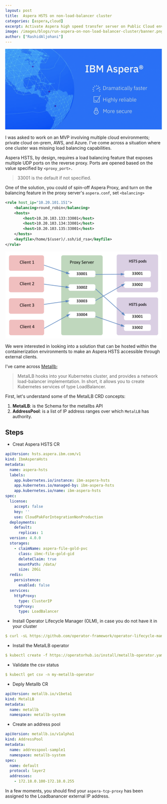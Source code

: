 ```yaml
---
layout: post
title:  Aspera HSTS on non-load-balancer cluster 
categories: [aspera,cloud]
excerpt: Activate Aspera high speed transfer server on Public Cloud environments
image: /images/blogs/run-aspera-on-non-load-balancer-cluster/banner.png
author: ["RashidAljohani"]
---
```



![](/images/blogs/run-aspera-on-non-load-balancer-cluster/banner.png)


I was asked to work on an MVP involving multiple cloud environments; private cloud on-prem, AWS, and Azure. I've come across a situation where one cluster was missing load balancing capabilities.


Aspera HSTS, by design, requires a load balancing feature that exposes multiple UDP ports on the reverse proxy. Ports are opened based on the value specified by `<proxy_port>.` 


> 33001 is the default if not specified.

One of the solution, you could of spin-off Aspera Proxy, and turn on the balancing feature in the proxy server's `aspera.conf`, set `<balancing>`

```xml
<rule host_ip="10.20.101.151">
    <balancing>round_robin</balancing>
    <hosts>
        <host>10.20.103.133:33001</host>
        <host>10.20.103.134:33001</host>
        <host>10.20.103.135:33001</host>
    </hosts>
    <keyfile>/home/$(user)/.ssh/id_rsa</keyfile>
</rule>
```

![](/images/blogs/run-aspera-on-non-load-balancer-cluster/aspera-nlb.png)


We were interested in looking into a solution that can be hosted within the containerization environments to make an Aspera HSTS accessible through external clients. 

I've came across [Metallb](https://metallb.universe.tf/); 

> MetalLB hooks into your Kubernetes cluster, and provides a network load-balancer implementation. In short, it allows you to create Kubernetes services of type LoadBalancer.

First, let's understand some of the MetalLB CRD concepts:

1. **MetalLB**: is the Schema for the metallbs API
2. **AddressPool**: is a list of IP address ranges over which `MetalLB` has authority.

## Steps

* Creat Aspera HSTS CR

```yaml
apiVersion: hsts.aspera.ibm.com/v1
kind: IbmAsperaHsts
metadata:
  name: aspera-hsts
  labels:
    app.kubernetes.io/instance: ibm-aspera-hsts
    app.kubernetes.io/managed-by: ibm-aspera-hsts
    app.kubernetes.io/name: ibm-aspera-hsts
spec:
  license:
    accept: false
    key: ''
    use: CloudPakForIntegrationNonProduction
  deployments:
    default:
      replicas: 1
  version: 4.0.0
  storages:
    - claimName: aspera-file-gold-pvc
      class: ibmc-file-gold-gid
      deleteClaim: true
      mountPath: /data/
      size: 20Gi
  redis:
    persistence:
      enabled: false
  services:
    httpProxy:
      type: ClusterIP
    tcpProxy:
      type: LoadBalancer
```

* Install Operator Lifecycle Manager (OLM), in case you do not have it in your cluster

```yaml
$ curl -sL https://github.com/operator-framework/operator-lifecycle-manager/releases/download/v0.20.0/install.sh | bash -s v0.20.0
```

* Install the MetalLB operator

```yaml
$ kubectl create -f https://operatorhub.io/install/metallb-operator.yaml
```

* Validate the csv status

```yaml
$ kubectl get csv -n my-metallb-operator
```

* Deply Metallb CR

```yaml
apiVersion: metallb.io/v1beta1
kind: MetalLB
metadata:
  name: metallb
  namespace: metallb-system
```


* Create an address pool

```yaml
apiVersion: metallb.io/v1alpha1
kind: AddressPool
metadata:
  name: addresspool-sample1
  namespace: metallb-system
spec:
  name: default
  protocol: layer2
  addresses:
    - 172.18.0.100-172.18.0.255
```


In a few moments, you should find your `aspera-tcp-proxy` has been assigned to the Loadbanancer external IP address.